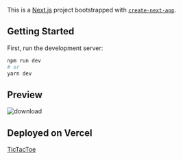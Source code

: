 This is a [Next.js](https://nextjs.org/) project bootstrapped with [`create-next-app`](https://github.com/vercel/next.js/tree/canary/packages/create-next-app).

## Getting Started

First, run the development server:

```bash
npm run dev
# or
yarn dev
```
## Preview
![download](https://user-images.githubusercontent.com/60422984/206535383-fbcfedee-f16a-481d-8100-f4dd94de6101.png)

## Deployed on Vercel

[TicTacToe](sm-tictactoe.vercel.app)
